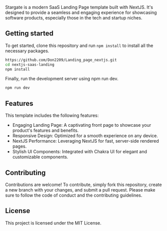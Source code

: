 



Stargate is a modern SaaS Landing Page template built with NextJS. It's designed to provide a seamless and engaging experience for showcasing software products, especially those in the tech and startup niches.

## Getting started

To get started, clone this repository and run `npm install` to install all the necessary packages.

```bash
https://github.com/Don2209/Landing_page_nextjs.git
cd nextjs-saas-landing
npm install
```

Finally, run the development server using npm run dev.

```bash
npm run dev
```

## Features

This template includes the following features:

- Engaging Landing Page: A captivating front page to showcase your product's features and benefits.
- Responsive Design: Optimized for a smooth experience on any device.
- NextJS Performance: Leveraging NextJS for fast, server-side rendered pages.
- Stylish UI Components: Integrated with Chakra UI for elegant and customizable components.

## Contributing

Contributions are welcome! To contribute, simply fork this repository, create a new branch with your changes, and submit a pull request. Please make sure to follow the code of conduct and the contributing guidelines.

## License

This project is licensed under the MIT License.



